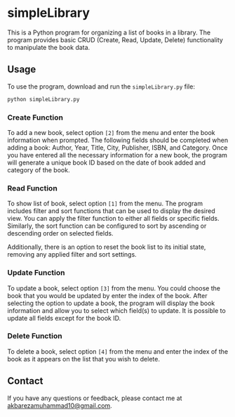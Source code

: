 # simpleLibrary

This is a Python program for organizing a list of books in a library. The program provides basic CRUD (Create, Read, Update, Delete) functionality to manipulate the book data.

## Usage

To use the program, download and run the `simpleLibrary.py` file:

```bash
python simpleLibrary.py
```

### Create Function
To add a new book, select option `[2]` from the menu and enter the book information when prompted. The following fields should be completed when adding a book: Author, Year, Title, City, Publisher, ISBN, and Category. Once you have entered all the necessary information for a new book, the program will generate a unique book ID based on the date of book added and category of the book.

### Read Function
To show list of book, select option `[1]` from the menu. The program includes filter and sort functions that can be used to display the desired view. You can apply the filter function to either all fields or specific fields. Similarly, the sort function can be configured to sort by ascending or descending order on selected fields.

Additionally, there is an option to reset the book list to its initial state, removing any applied filter and sort settings.

### Update Function
To update a book, select option `[3]` from the menu. You could choose the book that you would be updated by enter the index of the book. After selecting the option to update a book, the program will display the book information and allow you to select which field(s) to update. It is possible to update all fields except for the book ID.

### Delete Function
To delete a book, select option `[4]` from the menu and  enter the index of the book as it appears on the list that you wish to delete.


## Contact
If you have any questions or feedback, please contact me at akbarezamuhammad10@gmail.com.
